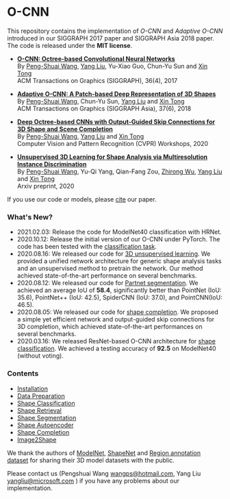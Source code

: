 # O-CNN

<!-- ## Introduction <a name="introduction"></a> -->

This repository contains the implementation of *O-CNN*  and  *Adaptive O-CNN* 
introduced in our SIGGRAPH 2017 paper and SIGGRAPH Asia 2018 paper.  
The code is released under the **MIT license**.

- **[O-CNN: Octree-based Convolutional Neural Networks](https://wang-ps.github.io/O-CNN.html)**<br/>
  By [Peng-Shuai Wang](https://wang-ps.github.io/), [Yang Liu](https://xueyuhanlang.github.io/), 
  Yu-Xiao Guo, Chun-Yu Sun and [Xin Tong](https://www.microsoft.com/en-us/research/people/xtong/) <br/>
  ACM Transactions on Graphics (SIGGRAPH), 36(4), 2017

- **[Adaptive O-CNN: A Patch-based Deep Representation of 3D Shapes](https://wang-ps.github.io/AO-CNN.html)**<br/>
By [Peng-Shuai Wang](https://wang-ps.github.io/), Chun-Yu Sun, [Yang Liu](https://xueyuhanlang.github.io/) 
and [Xin Tong](https://www.microsoft.com/en-us/research/people/xtong/)<br/>
ACM Transactions on Graphics (SIGGRAPH Asia), 37(6), 2018<br/>

- **[Deep Octree-based CNNs with Output-Guided Skip Connections for 3D Shape and Scene Completion](https://arxiv.org/abs/2006.03762)**<br/>
By [Peng-Shuai Wang](https://wang-ps.github.io/), [Yang Liu](https://xueyuhanlang.github.io/) 
and [Xin Tong](https://www.microsoft.com/en-us/research/people/xtong/)<br/>
Computer Vision and Pattern Recognition (CVPR) Workshops, 2020<br/>

- **[Unsupervised 3D Learning for Shape Analysis via Multiresolution Instance Discrimination](https://arxiv.org/abs/2008.01068)**<br/>
By [Peng-Shuai Wang](https://wang-ps.github.io/), Yu-Qi Yang, Qian-Fang Zou, 
[Zhirong Wu](https://www.microsoft.com/en-us/research/people/wuzhiron/), 
[Yang Liu](https://xueyuhanlang.github.io/) 
and [Xin Tong](https://www.microsoft.com/en-us/research/people/xtong/)<br/>
Arxiv preprint, 2020<br/>

If you use our code or models, please [cite](docs/citation.md) our paper.


### What's New?
- 2021.02.03: Release the code for ModelNet40 classification with HRNet.
- 2020.10.12: Release the initial version of our O-CNN under PyTorch. The code
  has been tested with the [classification task](docs/classification.md#o-cnn-on-pytorch).
- 2020.08.16: We released our code for [3D unsupervised learning](docs/unsupervised.md).
  We provided a unified network architecture for generic shape analysis tasks and 
  an unsupervised method to pretrain the network. Our method achieved state-of-the-art 
  performance on several benchmarks.
- 2020.08.12: We released our code for 
  [Partnet segmentation](docs/segmentation.md#shape-segmentation-on-partnet-with-tensorflow).
  We achieved  an average IoU of **58.4**, significantly better than PointNet
  (IoU: 35.6), PointNet++ (IoU: 42.5), SpiderCNN (IoU: 37.0), and PointCNN(IoU:
  46.5).
- 2020.08.05: We released our code for [shape completion](docs/completion.md).
  We proposed a simple yet efficient network and output-guided skip connections
  for 3D completion, which achieved state-of-the-art performances on several 
  benchmarks.
- 2020.03.16: We released ResNet-based O-CNN architecture for 
  [shape classification](docs/classification.md#o-cnn-on-tensorflow).
  We achieved a testing accuracy of **92.5** on ModelNet40 (without voting).



### Contents
- [Installation](docs/installation.md)
- [Data Preparation](docs/data_preparation.md)
- [Shape Classification](docs/classification.md)
- [Shape Retrieval](docs/retrieval.md)
- [Shape Segmentation](docs/segmentation.md)
- [Shape Autoencoder](docs/autoencoder.md)
- [Shape Completion](docs/completion.md)
- [Image2Shape](docs/image2shape.md)



We thank the authors of [ModelNet](http://modelnet.cs.princeton.edu), 
[ShapeNet](http://shapenet.cs.stanford.edu/shrec16/) and 
[Region annotation dataset](http://cs.stanford.edu/~ericyi/project_page/part_annotation/index.html) 
for sharing their 3D model datasets with the public.

Please contact us (Pengshuai Wang wangps@hotmail.com, Yang Liu yangliu@microsoft.com ) 
if you have any problems about our implementation.  

